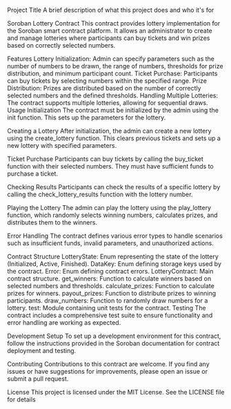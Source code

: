 Project Title
A brief description of what this project does and who it's for

Soroban Lottery Contract
This contract provides lottery implementation for the Soroban smart contract platform. It allows an administrator to create and manage lotteries where participants can buy tickets and win prizes based on correctly selected numbers.

Features
Lottery Initialization: Admin can specify parameters such as the number of numbers to be drawn, the range of numbers, thresholds for prize distribution, and minimum participant count.
Ticket Purchase: Participants can buy tickets by selecting numbers within the specified range.
Prize Distribution: Prizes are distributed based on the number of correctly selected numbers and the defined thresholds.
Handling Multiple Lotteries: The contract supports multiple lotteries, allowing for sequential draws.
Usage
Initialization
The contract must be initialized by the admin using the init function. This sets up the parameters for the lottery.

Creating a Lottery
After initialization, the admin can create a new lottery using the create_lottery function. This clears previous tickets and sets up a new lottery with specified parameters.

Ticket Purchase
Participants can buy tickets by calling the buy_ticket function with their selected numbers. They must have sufficient funds to purchase a ticket.

Checking Results
Participants can check the results of a specific lottery by calling the check_lottery_results function with the lottery number.

Playing the Lottery
The admin can play the lottery using the play_lottery function, which randomly selects winning numbers, calculates prizes, and distributes them to the winners.

Error Handling
The contract defines various error types to handle scenarios such as insufficient funds, invalid parameters, and unauthorized actions.

Contract Structure
LotteryState: Enum representing the state of the lottery (Initialized, Active, Finished).
DataKey: Enum defining storage keys used by the contract.
Error: Enum defining contract errors.
LotteryContract: Main contract structure.
get_winners: Function to calculate winners based on selected numbers and thresholds.
calculate_prizes: Function to calculate prizes for winners.
payout_prizes: Function to distribute prizes to winning participants.
draw_numbers: Function to randomly draw numbers for a lottery.
test: Module containing unit tests for the contract.
Testing
The contract includes a comprehensive test suite to ensure functionality and error handling are working as expected.

Development Setup
To set up a development environment for this contract, follow the instructions provided in the Soroban documentation for contract deployment and testing.

Contributing
Contributions to this contract are welcome. If you find any issues or have suggestions for improvements, please open an issue or submit a pull request.

License
This project is licensed under the MIT License. See the LICENSE file for details
